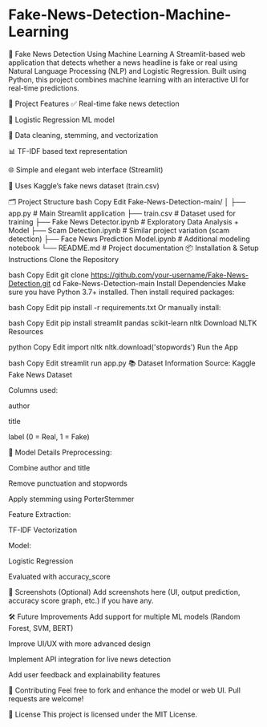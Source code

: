 # Fake-News-Detection-Machine-Learning

📰 Fake News Detection Using Machine Learning
A Streamlit-based web application that detects whether a news headline is fake or real using Natural Language Processing (NLP) and Logistic Regression. Built using Python, this project combines machine learning with an interactive UI for real-time predictions.

🚀 Project Features
✅ Real-time fake news detection

🧠 Logistic Regression ML model

🧹 Data cleaning, stemming, and vectorization

📊 TF-IDF based text representation

🌐 Simple and elegant web interface (Streamlit)

📁 Uses Kaggle’s fake news dataset (train.csv)

🗂️ Project Structure
bash
Copy
Edit
Fake-News-Detection-main/
│
├── app.py                         # Main Streamlit application
├── train.csv                     # Dataset used for training
├── Fake News Detector.ipynb      # Exploratory Data Analysis + Model
├── Scam Detection.ipynb          # Similar project variation (scam detection)
├── Face News Prediction Model.ipynb  # Additional modeling notebook
└── README.md                     # Project documentation
📦 Installation & Setup Instructions
Clone the Repository

bash
Copy
Edit
git clone https://github.com/your-username/Fake-News-Detection.git
cd Fake-News-Detection-main
Install Dependencies
Make sure you have Python 3.7+ installed. Then install required packages:

bash
Copy
Edit
pip install -r requirements.txt
Or manually install:

bash
Copy
Edit
pip install streamlit pandas scikit-learn nltk
Download NLTK Resources

python
Copy
Edit
import nltk
nltk.download('stopwords')
Run the App

bash
Copy
Edit
streamlit run app.py
📚 Dataset Information
Source: Kaggle Fake News Dataset

Columns used:

author

title

label (0 = Real, 1 = Fake)

🧠 Model Details
Preprocessing:

Combine author and title

Remove punctuation and stopwords

Apply stemming using PorterStemmer

Feature Extraction:

TF-IDF Vectorization

Model:

Logistic Regression

Evaluated with accuracy_score

📸 Screenshots (Optional)
Add screenshots here (UI, output prediction, accuracy score graph, etc.) if you have any.

🛠️ Future Improvements
Add support for multiple ML models (Random Forest, SVM, BERT)

Improve UI/UX with more advanced design

Implement API integration for live news detection

Add user feedback and explainability features

🤝 Contributing
Feel free to fork and enhance the model or web UI. Pull requests are welcome!

📄 License
This project is licensed under the MIT License.
